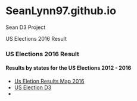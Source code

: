 # SeanLynn97.github.io
Sean D3 Project

US Elections 2016 Result 

<div class="container">
  <h3>US Elections 2016 Result</h3>
	<h4>Results by states for the US Elections  2012 - 2016 </h4>
  <ul class="nav nav-tabs">
    <li class="active"><a href="d3_map/mapPlot.html">Us Eletion Results Map 2016 </a></li>
    <li><a href="d3_animations/index.html">US Election D3 </a></li>
    <li><a href=""></a></li>
   </ul>
 </div>
